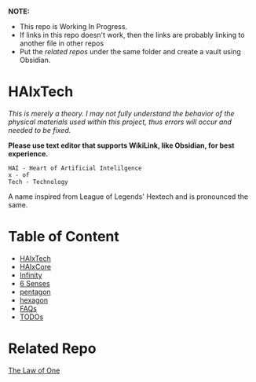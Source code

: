 **NOTE:** 
- This repo is Working In Progress.
- If links in this repo doesn't work, then the links are probably linking to another file in other repos
- Put the *related repos* under the same folder and create a vault using Obsidian.
# HAIxTech
*This is merely a theory. I may not fully understand the behavior of the physical materials used within this project, thus errors will occur and needed to be fixed.*

**Please use text editor that supports WikiLink, like Obsidian, for best experience.**

```
HAI - Heart of Artificial Intelilgence
x - of
Tech - Technology
```

A name inspired from League of Legends' Hextech and is pronounced the same.

# Table of Content
- [HAIxTech](HAIxTech.md)
- [HAIxCore](HAIxCore.md)
- [Infinity](Infinity.md)
- [6 Senses](6%20Senses.md)
- [pentagon](pentagon.md)
- [hexagon](hexagon.md)
- [FAQs](HAIxTech/FAQs.md)
- [TODOs](TODOs.md)

# Related Repo
[The Law of One](https://github.com/peteryzhang6/The-Law-of-One)
